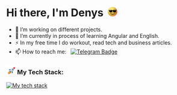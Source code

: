 # Hi there, I'm Denys <img src="gif/sunglasses.gif" width="30px">

- 🔭 I’m working on different projects.
- 🌱 I’m currently in process of learning Angular and English.
- ⚡ In my free time I do workout, read tech and business articles.
- 📫 How to reach me: &nbsp; [![Telegram Badge](https://img.shields.io/badge/-den_progman-blue?style=flat&logo=Telegram&logoColor=white)](https://t.me/den_progman)

### <img src="gif/rocket.gif" width="25"> My Tech Stack:

[![My tech stack](https://skillicons.dev/icons?i=angular,ts,rxjs,sass,webpack)](https://skillicons.dev)
